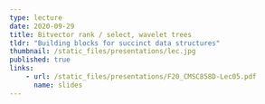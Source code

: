 ```yaml
---
type: lecture
date: 2020-09-29
title: Bitvector rank / select, wavelet trees
tldr: "Building blocks for succinct data structures"
thumbnail: /static_files/presentations/lec.jpg
published: true
links: 
    - url: /static_files/presentations/F20_CMSC858D-Lec05.pdf
      name: slides
---
```

